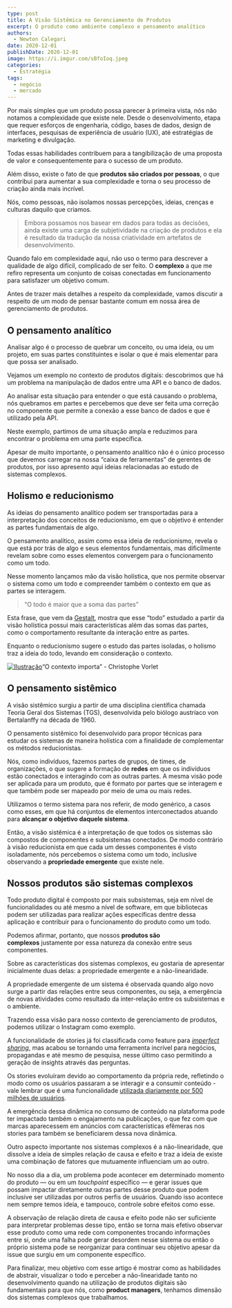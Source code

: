 ```yaml
---
type: post
title: A Visão Sistêmica no Gerenciamento de Produtos
excerpt: O produto como ambiente complexo e pensamento analítico
authors:
  - Newton Calegari
date: 2020-12-01
publishDate: 2020-12-01
image: https://i.imgur.com/sBfoIoq.jpeg
categories:
  - Estratégia
tags:
  - negócio
  - mercado
---
```

Por mais simples que um produto possa parecer à primeira vista, nós não notamos a complexidade que existe nele. Desde o desenvolvimento, etapa que requer esforços de engenharia, código, bases de dados, design de interfaces, pesquisas de experiência de usuário (UX), até estratégias de marketing e divulgação.

Todas essas habilidades contribuem para a tangibilização de uma proposta de valor e consequentemente para o sucesso de um produto.

Além disso, existe o fato de que **produtos são criados por pessoas**, o que contribui para aumentar a sua complexidade e torna o seu processo de criação ainda mais incrível.

Nós, como pessoas, não isolamos nossas percepções, ideias, crenças e culturas daquilo que criamos.

> Embora possamos nos basear em dados para todas as decisões, ainda existe uma carga de subjetividade na criação de produtos e ela é resultado da tradução da nossa criatividade em artefatos de desenvolvimento.

Quando falo em complexidade aqui, não uso o termo para descrever a qualidade de algo difícil, complicado de ser feito. O **complexo** a que me refiro representa um conjunto de coisas conectadas em funcionamento para satisfazer um objetivo comum.

Antes de trazer mais detalhes a respeito da complexidade, vamos discutir a respeito de um modo de pensar bastante comum em nossa área de gerenciamento de produtos.

## O pensamento analítico

Analisar algo é o processo de quebrar um conceito, ou uma ideia, ou um projeto, em suas partes constituintes e isolar o que é mais elementar para que possa ser analisado.

Vejamos um exemplo no contexto de produtos digitais: descobrimos que há um problema na manipulação de dados entre uma API e o banco de dados.

Ao analisar esta situação para entender o que está causando o problema, nós quebramos em partes e percebemos que deve ser feita uma correção no componente que permite a conexão a esse banco de dados e que é utilizado pela API.

Neste exemplo, partimos de uma situação ampla e reduzimos para encontrar o problema em uma parte específica.

Apesar de muito importante, o pensamento analítico não é o único processo que devemos carregar na nossa “caixa de ferramentas” de gerentes de produtos, por isso apresento aqui ideias relacionadas ao estudo de sistemas complexos.

## Holismo e reducionismo

As ideias do pensamento analítico podem ser transportadas para a interpretação dos conceitos de reducionismo, em que o objetivo é entender as partes fundamentais de algo.

O pensamento analítico, assim como essa ideia de reducionismo, revela o que está por trás de algo e seus elementos fundamentais, mas dificilmente revelam sobre como esses elementos convergem para o funcionamento como um todo.

Nesse momento lançamos mão da visão holística, que nos permite observar o sistema como um todo e compreender também o contexto em que as partes se interagem.

> “O todo é maior que a soma das partes”

Esta frase, que vem da [Gestalt](https://pt.wikipedia.org/wiki/Gestalt), mostra que esse “todo” estudado a partir da visão holística possui mais características além das somas das partes, como o comportamento resultante da interação entre as partes.

Enquanto o reducionismo sugere o estudo das partes isoladas, o holismo traz a ideia do todo, levando em consideração o contexto.

[![Ilustração ](https://newtoncalegari.com.br/static/1296be616eeb00769cba3f04cb43e0c1/6a068/context-matters--christophe-vorlet.jpg)](https://newtoncalegari.com.br/static/1296be616eeb00769cba3f04cb43e0c1/d5412/context-matters--christophe-vorlet.jpg)“O contexto importa” - Christophe Vorlet

## O pensamento sistêmico

A visão sistêmico surgiu a partir de uma disciplina científica chamada Teoria Geral dos Sistemas (TGS), desenvolvida pelo biólogo austríaco von Bertalanffy na década de 1960.

O pensamento sistêmico foi desenvolvido para propor técnicas para estudar os sistemas de maneira holística com a finalidade de complementar os métodos reducionistas.

Nós, como indivíduos, fazemos partes de grupos, de times, de organizações, o que sugere a formação de **redes** em que os indivíduos estão conectados e interagindo com as outras partes. A mesma visão pode ser aplicada para um produto, que é formato por partes que se interagem e que também pode ser mapeado por meio de uma ou mais redes.

Utilizamos o termo sistema para nos referir, de modo genérico, a casos como esses, em que há conjuntos de elementos interconectados atuando para **alcançar o objetivo daquele sistema**.

Então, a visão sistêmica é a interpretação de que todos os sistemas são compostos de componentes e subsistemas conectados. De modo contrário à visão reducionista em que cada um desses componentes é visto isoladamente, nós percebemos o sistema como um todo, inclusive observando a **propriedade emergente** que existe nele.

## Nossos produtos são sistemas complexos

Todo produto digital é composto por mais subsistemas, seja em nível de funcionalidades ou até mesmo a nível de software, em que bibliotecas podem ser utilizadas para realizar ações específicas dentre dessa aplicação e contribuir para o funcionamento do produto como um todo.

Podemos afirmar, portanto, que nossos **produtos são complexos** justamente por essa natureza da conexão entre seus componentes.

Sobre as características dos sistemas complexos, eu gostaria de apresentar inicialmente duas delas: a propriedade emergente e a não-linearidade.

A propriedade emergente de um sistema é observada quando algo novo surge a partir das relações entre seus componentes, ou seja, a emergência de novas atividades como resultado da inter-relação entre os subsistemas e o ambiente.

Trazendo essa visão para nosso contexto de gerenciamento de produtos, podemos utilizar o Instagram como exemplo.

A funcionalidade de stories já foi classificada como feature para *[imperfect sharing](https://techcrunch.com/2016/08/02/instagram-stories/)*, mas acabou se tornando uma ferramenta incrível para negócios, propagandas e até mesmo de pesquisa, nesse último caso permitindo a geração de insights através das perguntas.

Os stories evoluíram devido ao comportamento da própria rede, refletindo o modo como os usuários passaram a se interagir e a consumir conteúdo - vale lembrar que é uma funcionalidade [utilizada diariamente por 500 milhões de usuários](https://techcrunch.com/2019/01/30/instagram-stories-500-million/).

A emergência dessa dinâmica no consumo de conteúdo na plataforma pode ter impactado também o engajamento na publicações, o que fez com que marcas aparecessem em anúncios com características efêmeras nos stories para também se beneficiarem dessa nova dinâmica.

Outro aspecto importante nos sistemas complexos é a não-linearidade, que dissolve a ideia de simples relação de causa e efeito e traz a ideia de existe uma combinação de fatores que mutuamente influenciam um ao outro.

No nosso dia a dia, um problema pode acontecer em determinado momento do produto — ou em um *touchpoint* específico — e gerar issues que possam impactar diretamente outras partes desse produto que podem inclusive ser utilizadas por outros perfis de usuários. Quando isso acontece nem sempre temos ideia, e tampouco, controle sobre efeitos como esse.

A observação de relação direta de causa e efeito pode não ser suficiente para interpretar problemas desse tipo, então se torna mais efetivo observar esse produto como uma rede com componentes trocando informações entre si, onde uma falha pode gerar desordem nesse sistema ou então o próprio sistema pode se reorganizar para continuar seu objetivo apesar da issue que surgiu em um componente específico.

Para finalizar, meu objetivo com esse artigo é mostrar como as habilidades de abstrair, visualizar o todo e perceber a não-linearidade tanto no desenvolvimento quando na utilização de produtos digitais são fundamentais para que nós, como **product managers**, tenhamos dimensão dos sistemas complexos que trabalhamos.